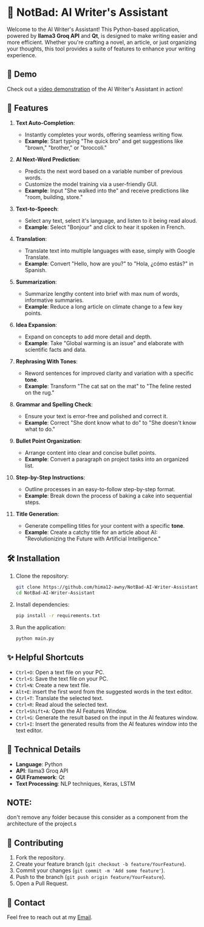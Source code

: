 
# 📝 NotBad: AI Writer's Assistant

Welcome to the AI Writer's Assistant! This Python-based application, powered by **llama3 Groq API** and **Qt**, is designed to make writing easier and more efficient. Whether you're crafting a novel, an article, or just organizing your thoughts, this tool provides a suite of features to enhance your writing experience.

## 🎥 Demo 
Check out a [video demonstration](https://example.com/demo.mp4) of the AI Writer's Assistant in action!

## 🚀 Features

1.  **Text Auto-Completion**:
    -   Instantly completes your words, offering seamless writing flow.
    -   **Example**: Start typing "The quick bro" and get suggestions like "brown," "brother," or "broccoli."
2.  **AI Next-Word Prediction**:
    
    -   Predicts the next word based on a variable number of previous words.
    -   Customize the model training via a user-friendly GUI.
    -   **Example**: Input "She walked into the" and receive predictions like "room, building, store."
3.  **Text-to-Speech**:
    
    -   Select any text, select it's language, and listen to it being read aloud.
    -   **Example**: Select "Bonjour" and click to hear it spoken in French.
4.  **Translation**:
    
    -   Translate text into multiple languages with ease, simply with Google Translate.
    -   **Example**: Convert "Hello, how are you?" to "Hola, ¿cómo estás?" in Spanish.
5.  **Summarization**:
    
    -   Summarize lengthy content into brief with max num of words, informative summaries.
    -   **Example**: Reduce a long article on climate change to a few key points.
6.  **Idea Expansion**:
    
    -   Expand on concepts to add more detail and depth.
    -   **Example**: Take "Global warming is an issue" and elaborate with scientific facts and data.
7.  **Rephrasing  With Tones**:
    
    -   Reword sentences for improved clarity and variation with a specific **tone**.
    -   **Example**: Transform "The cat sat on the mat" to "The feline rested on the rug."
8.  **Grammar and Spelling Check**:
    
    -   Ensure your text is error-free and polished and correct it.
    -   **Example**: Correct "She dont know what to do" to "She doesn't know what to do."
9.  **Bullet Point Organization**:
    
    -   Arrange content into clear and concise bullet points.
    -   **Example**: Convert a paragraph on project tasks into an organized list.
10.  **Step-by-Step Instructions**:

     -   Outline processes in an easy-to-follow step-by-step format.
     -   **Example**: Break down the process of baking a cake into sequential steps.
    
12.  **Title Generation**:
    
     -   Generate compelling titles for your content with a specific **tone**.
     -   **Example**: Create a catchy title for an article about AI: "Revolutionizing the Future with Artificial Intelligence."

## 🛠️ Installation
1.  Clone the repository:
	```bash
	git clone https://github.com/hima12-awny/NotBad-AI-Writer-Assistant.git
	cd NotBad-AI-Writer-Assistant
	```
2.  Install dependencies:
	```bash
	pip install -r requirements.txt
	```
    
3.  Run the application:
	```bash
	python main.py
	```

## ✨ Helpful Shortcuts 
- `Ctrl+O`: Open a text file on your PC.
- `Ctrl+S`: Save the text file on your PC.
- `Ctrl+N`: Create a new text file.
- `Alt+E`: insert the first word from the suggested words in the text editor.
- `Ctrl+T`: Translate the selected text.
- `Ctrl+R`: Read aloud the selected text.
- `Ctrl+Shift+A`: Open the AI Features Window.
- `Ctrl+G`: Generate the result based on the input in the AI features window.
- `Ctrl+I`: Insert the generated results from the AI features window into the text editor.

## 🔧 Technical Details 
- **Language**: Python 
- **API**: llama3 Groq API 
- **GUI Framework**: Qt
- **Text Processing**: NLP techniques, Keras, LSTM

## NOTE:
don't remove any folder because this consider as a component from the architecture of the project.s

## 🤝 Contributing 
1. Fork the repository. 
2. Create your feature branch (`git checkout -b feature/YourFeature`). 
3. Commit your changes (`git commit -m 'Add some feature'`). 
4. Push to the branch (`git push origin feature/YourFeature`). 
5. Open a Pull Request.

## 📧 Contact 
Feel free to reach out at my [Email](mailto:hima12awny@gmail.com).

